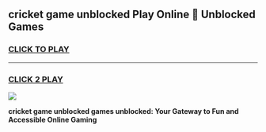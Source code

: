 
## cricket game unblocked Play Online 👋 Unblocked Games
<h3>
<a href="https://premium.freeplayer.one?title=cricket_game_unblocked&ref=19F">CLICK TO PLAY</a></h3>
<hr>

<h3>
<a href="https://premium.freeplayer.one?title=cricket_game_unblocked&ref=19F">CLICK 2 PLAY</a>
  
</h3>

<a href="https://premium.freeplayer.one?title=cricket_game_unblocked&ref=19F"><img src="https://clearcache.store/games.png"></a>


**cricket game unblocked games unblocked: Your Gateway to Fun and Accessible Online Gaming**
